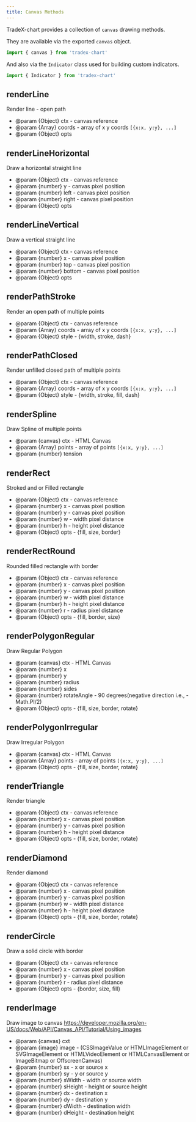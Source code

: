 ```yaml
---
title: Canvas Methods
---
```



TradeX-chart provides a collection of ``canvas`` drawing methods.

They are available via the exported ``canvas`` object.

```javascript
import { canvas } from 'tradex-chart'
```
And also via the ``Indicator`` class used for building custom indicators.

```javascript
import { Indicator } from 'tradex-chart'
```
## renderLine
Render line - open path

* @param {Object} ctx - canvas reference
* @param {Array} coords - array of x y coords ``[{x:x, y:y}, ...]``
* @param {Object} opts 

## renderLineHorizontal
Draw a horizontal straight line

* @param {Object} ctx - canvas reference
* @param {number} y - canvas pixel position
* @param {number} left - canvas pixel position
* @param {number} right - canvas pixel position
* @param {Object} opts 

## renderLineVertical
Draw a vertical straight line

* @param {Object} ctx - canvas reference
* @param {number} x - canvas pixel position
* @param {number} top - canvas pixel position
* @param {number} bottom - canvas pixel position
* @param {Object} opts 
## renderPathStroke
Render an open path of multiple points

* @param {Object} ctx - canvas reference
* @param {Array} coords - array of x y coords ``[{x:x, y:y}, ...]``
* @param {Object} style - {width, stroke, dash}
## renderPathClosed
Render unfilled closed path of multiple points

* @param {Object} ctx - canvas reference
* @param {Array} coords - array of x y coords ``[{x:x, y:y}, ...]``
* @param {Object} style - {width, stroke, fill, dash}
## renderSpline
Draw Spline of multiple points

* @param {canvas} ctx - HTML Canvas
* @param {Array} points - array of points ``[{x:x, y:y}, ...]``
* @param {number} tension
## renderRect
Stroked and or Filled rectangle

* @param {Object} ctx - canvas reference
* @param {number} x - canvas pixel position
* @param {number} y - canvas pixel position
* @param {number} w - width pixel distance
* @param {number} h - height pixel distance
* @param {Object} opts - {fill, size, border}
## renderRectRound
Rounded filled rectangle with border

* @param {Object} ctx - canvas reference
* @param {number} x - canvas pixel position
* @param {number} y - canvas pixel position
* @param {number} w - width pixel distance
* @param {number} h - height pixel distance
* @param {number} r - radius pixel distance
* @param {Object} opts - {fill, border, size}
## renderPolygonRegular
Draw Regular Polygon 

* @param {canvas} ctx - HTML Canvas
* @param {number} x
* @param {number} y
* @param {number} radius
* @param {number} sides
* @param {number} rotateAngle - 90 degrees(negative direction i.e., -Math.PI/2) 
* @param {Object} opts - {fill, size, border, rotate}
## renderPolygonIrregular
Draw Irregular Polygon

* @param {canvas} ctx - HTML Canvas
* @param {Array} points - array of points ``[{x:x, y:y}, ...]``
* @param {Object} opts - {fill, size, border, rotate}
## renderTriangle
Render triangle

* @param {Object} ctx - canvas reference
* @param {number} x - canvas pixel position
* @param {number} y - canvas pixel position
* @param {number} h - height pixel distance
* @param {Object} opts - {fill, size, border, rotate}
## renderDiamond
Render diamond

* @param {Object} ctx - canvas reference
* @param {number} x - canvas pixel position
* @param {number} y - canvas pixel position
* @param {number} w - width pixel distance
* @param {number} h - height pixel distance
* @param {Object} opts - {fill, size, border, rotate}
## renderCircle
Draw a solid circle with border

* @param {Object} ctx - canvas reference
* @param {number} x - canvas pixel position
* @param {number} y - canvas pixel position
* @param {number} r - radius pixel distance
* @param {Object} opts - {border, size, fill}
## renderImage
Draw image to canvas
https://developer.mozilla.org/en-US/docs/Web/API/Canvas_API/Tutorial/Using_images

* @param {canvas} cxt
* @param {image} image - (CSSImageValue or HTMLImageElement or SVGImageElement or HTMLVideoElement or HTMLCanvasElement or ImageBitmap or OffscreenCanvas)
* @param {number} sx - x or source x
* @param {number} sy - y or source y
* @param {number} sWidth - width or source width
* @param {number} sHeight - height or source height
* @param {number} dx - destination x
* @param {number} dy - destination y
* @param {number} dWidth - destination width
* @param {number} dHeight - destination height
